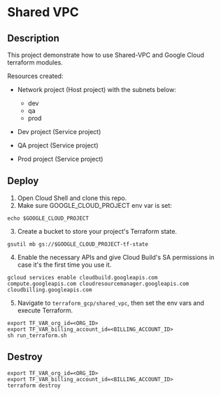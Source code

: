 # Shared VPC

## Description

This project demonstrate how to use Shared-VPC and Google Cloud terraform modules.

Resources created:
- Network project (Host project) with the subnets below:
    - dev
    - qa
    - prod

- Dev project (Service project)
- QA project (Service project)
- Prod project (Service project)



## Deploy

1. Open Cloud Shell and clone this repo.
2. Make sure GOOGLE_CLOUD_PROJECT env var is set:
```
echo $GOOGLE_CLOUD_PROJECT
```

3. Create a bucket to store your project's Terraform state. 
```
gsutil mb gs://$GOOGLE_CLOUD_PROJECT-tf-state
```

4. Enable the necessary APIs and give Cloud Build's SA permissions in case it's the first time you use it.
```
gcloud services enable cloudbuild.googleapis.com compute.googleapis.com cloudresourcemanager.googleapis.com cloudbilling.googleapis.com
```

5. Navigate to `terraform_gcp/shared_vpc`, then set the env vars and execute Terraform.
```
export TF_VAR_org_id=<ORG_ID>
export TF_VAR_billing_account_id=<BILLING_ACCOUNT_ID>
sh run_terraform.sh
```

## Destroy
```
export TF_VAR_org_id=<ORG_ID>
export TF_VAR_billing_account_id=<BILLING_ACCOUNT_ID>
terraform destroy
```
